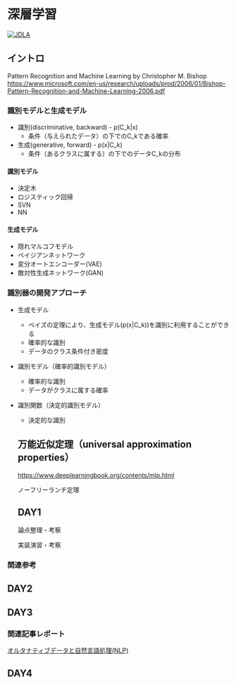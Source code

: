 # 深層学習

[![JDLA](http://ai999.careers/bnr_jdla.png)](http://study-ai.com/jdla/)

## イントロ

Pattern Recognition and Machine Learning by Christopher M. Bishop
https://www.microsoft.com/en-us/research/uploads/prod/2006/01/Bishop-Pattern-Recognition-and-Machine-Learning-2006.pdf

### 識別モデルと生成モデル

- 識別(discriminative, backward) - p(C_k|x)
  - 条件（与えられたデータ）の下でのC_kである確率
- 生成(generative, forward) - p(x|C_k)
  - 条件（あるクラスに属する）の下でのデータC_kの分布
#### 識別モデル
- 決定木
- ロジスティック回帰
- SVN
- NN
#### 生成モデル
- 隠れマルコフモデル
- ベイジアンネットワーク
- 変分オートエンコーダー(VAE)
- 敵対性生成ネットワーク(GAN)

### 識別器の開発アプローチ
- 生成モデル
  - ベイズの定理により、生成モデル(p(x|C_k))を識別に利用することができる
  - 確率的な識別
  - データのクラス条件付き密度
- 識別モデル（確率的識別モデル）
  - 確率的な識別
  - データがクラスに属する確率
- 識別関数（決定的識別モデル）
  - 決定的な識別
  
  ## 万能近似定理（universal approximation properties）
  
  https://www.deeplearningbook.org/contents/mlp.html
  
  ノーフリーランチ定理
  
  ## DAY1
  
  論点整理・考察
  
  実装演習・考察
  
### 関連参考
  
## DAY2

## DAY3
  
### 関連記事レポート
  
[オルタナティブデータと自然言語処理(NLP)](https://github.com/YoshiyukiKono/dsml_01_nlp)
  
## DAY4
  

  
